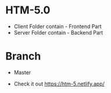 # HTM-5.0
- Client Folder contain - Frontend Part
- Server Folder contain - Backend Part

# Branch
- Master

- Check it out 
https://htm-5.netlify.app/
